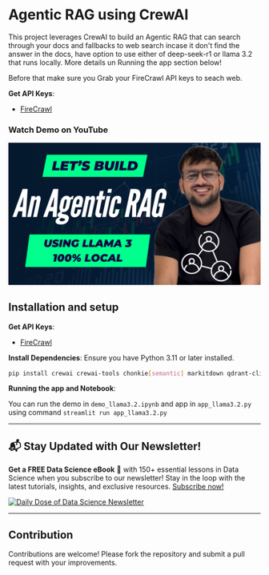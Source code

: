 
# Agentic RAG using CrewAI

This project leverages CrewAI to build an Agentic RAG that can search through your docs and fallbacks to web search incase it don't find the answer in the docs, have option to use either of deep-seek-r1 or llama 3.2 that runs locally. More details un Running the app section below!

Before that make sure you Grab your FireCrawl API keys to seach web.

**Get API Keys**:
   - [FireCrawl](https://www.firecrawl.dev/i/api)

### Watch Demo on YouTube
[![Watch Demo on YouTube](https://github.com/patchy631/ai-engineering-hub/blob/main/agentic_rag/thumbnail/thumbnail.png)](https://youtu.be/O4yBW_GTRk0)


## Installation and setup

**Get API Keys**:
   - [FireCrawl](https://www.firecrawl.dev/i/api)


**Install Dependencies**:
   Ensure you have Python 3.11 or later installed.
   ```bash
   pip install crewai crewai-tools chonkie[semantic] markitdown qdrant-client fastembed
   ```

**Running the app and Notebook**:

You can run the demo in ```demo_llama3.2.ipynb``` and app in ```app_llama3.2.py``` using command ``` streamlit run app_llama3.2.py ```

---

## 📬 Stay Updated with Our Newsletter!
**Get a FREE Data Science eBook** 📖 with 150+ essential lessons in Data Science when you subscribe to our newsletter! Stay in the loop with the latest tutorials, insights, and exclusive resources. [Subscribe now!](https://join.dailydoseofds.com)

[![Daily Dose of Data Science Newsletter](https://github.com/patchy631/ai-engineering/blob/main/resources/join_ddods.png)](https://join.dailydoseofds.com)

---

## Contribution

Contributions are welcome! Please fork the repository and submit a pull request with your improvements.
